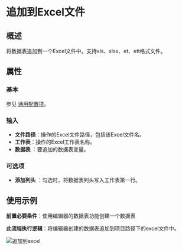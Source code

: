 # 追加到Excel文件


## 概述

将数据表追加到一个Excel文件中。支持xls、xlsx、et、ett格式文件。

## 属性

### 基本

参见 [通用配置项](../../Appendix/CommonConfigurationItems.md)。

### 输入

- **文件路径**：操作的Excel文件路径，包括该Excel文件名。
- **工作表**：操作的Excel工作表名称。
- **数据表** ：要追加的数据表变量。

### 可选项

- **添加列头** ：勾选时，将数据表列头写入工作表第一行。

## 使用示例

**前置必要条件**：使用编辑器的数据表功能创建一个数据表

**此流程执行逻辑**：将编辑器创建的数据表追加到项目路径下的excel文件中。

![追加到excel](https://docimages.blob.core.chinacloudapi.cn/images/DX/DevGuide/dtzjexcel001.png)
